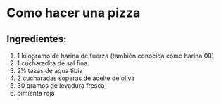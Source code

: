 # Como hacer una pizza

## Ingredientes:

1. 1 kilogramo de harina de fuerza (también conocida como harina 00)
2. 1 cucharadita de sal fina
3. 2½ tazas de agua tibia
4. 2 cucharadas soperas de aceite de oliva
5. 30 gramos de levadura fresca
6. pimienta roja
